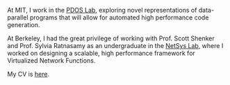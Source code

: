 At MIT, I work in the [PDOS Lab](http://pdos.csail.mit.edu), exploring novel
representations of data-parallel programs that will allow for automated high
performance code generation.

At Berkeley, I had the great privilege of working with Prof. Scott Shenker and
Prof. Sylvia Ratnasamy as an undergraduate in the [NetSys
Lab](http://netsys.cs.berkeley.edu), where I worked on designing a scalable,
high performance framework for Virtualized Network Functions.

My CV is [here](https://dl.dropboxusercontent.com/u/10572674/cv.pdf).
